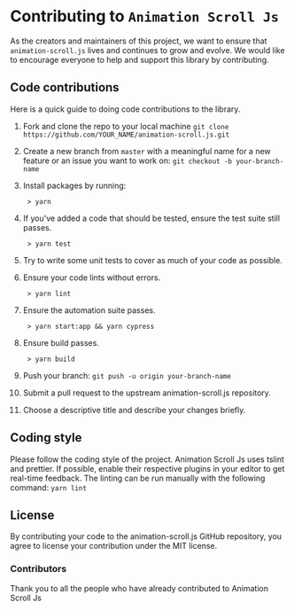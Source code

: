 # Contributing to `Animation Scroll Js`

As the creators and maintainers of this project, we want to ensure that `animation-scroll.js` lives and continues to grow and evolve. We would like to encourage everyone to help and support this library by contributing.

## Code contributions

Here is a quick guide to doing code contributions to the library.

1. Fork and clone the repo to your local machine `git clone https://github.com/YOUR_NAME/animation-scroll.js.git`

2. Create a new branch from `master` with a meaningful name for a new feature or an issue you want to work on: `git checkout -b your-branch-name`

3. Install packages by running:

        > yarn

4. If you've added a code that should be tested, ensure the test suite still passes.

        > yarn test

5. Try to write some unit tests to cover as much of your code as possible.

6. Ensure your code lints without errors.

        > yarn lint

7. Ensure the automation suite passes.

        > yarn start:app && yarn cypress

8. Ensure build passes.

        > yarn build

9. Push your branch: `git push -u origin your-branch-name`

10. Submit a pull request to the upstream animation-scroll.js repository.

11. Choose a descriptive title and describe your changes briefly.

## Coding style

Please follow the coding style of the project. Animation Scroll Js uses tslint and prettier. If possible, enable their respective plugins in your editor to get real-time feedback. The linting can be run manually with the following command: `yarn lint`

## License

By contributing your code to the animation-scroll.js GitHub repository, you agree to license your contribution under the MIT license.

### Contributors

Thank you to all the people who have already contributed to Animation Scroll Js